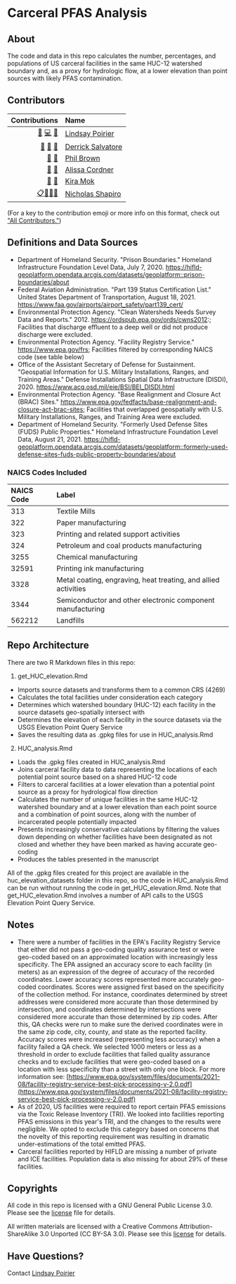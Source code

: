 # Carceral PFAS Analysis

## About

The code and data in this repo calculates the number, percentages, and populations of US carceral facilities in the same HUC-12 watershed boundary and, as a proxy for hydrologic flow, at a lower elevation than point sources with likely PFAS contamination.

## Contributors

<!-- ALL-CONTRIBUTORS-LIST:START -->
| Contributions | Name |
| ----: | :---- |
| [🔢](# "Data") [💻](# "Code") [🤔](# "Ideas and Planning")| [Lindsay Poirier](#) |
| [🔢](# "Data") [🔬](# "Research") [🤔](# "Ideas and Planning") | [Derrick Salvatore](#) |
| [🔬](# "Research")  [🤔](# "Ideas and Planning") | [Phil Brown](#) |
| [🔬](# "Research") [🤔](# "Ideas and Planning") | [Alissa Cordner](#) |
| [🔬](# "Research")  [🤔](# "Ideas and Planning") | [Kira Mok](#) |
| [📋](# "Organizer")[🔢](# "Data")[🔬](# "Research")[🤔](# "Ideas and Planning") | [Nicholas Shapiro](https://github.com/shapironick) |

<!-- ALL-CONTRIBUTORS-LIST:END -->

(For a key to the contribution emoji or more info on this format, check out ["All Contributors."](https://allcontributors.org/docs/en/emoji-key))

## Definitions and Data Sources

* Department of Homeland Security. "Prison Boundaries." Homeland Infrastructure Foundation Level Data, July 7, 2020. https://hifld-geoplatform.opendata.arcgis.com/datasets/geoplatform::prison-boundaries/about
* Federal Aviation Administration. "Part 139 Status Certification List." United States Department of Transportation, August 18, 2021. https://www.faa.gov/airports/airport_safety/part139_cert/
* Environmental Protection Agency. "Clean Watersheds Needs Survey Data and Reports." 2012. https://ordspub.epa.gov/ords/cwns2012:; Facilities that discharge effluent to a deep well or did not produce discharge were excluded.
* Environmental Protection Agency. "Facility Registry Service." https://www.epa.gov/frs; Facilities filtered by corresponding NAICS code (see table below)
* Office of the Assistant Secretary of Defense for Sustainment. "Geospatial Information for U.S. Military Installations, Ranges, and Training Areas." Defense Installations Spatial Data Infrastructure (DISDI),  2020. https://www.acq.osd.mil/eie/BSI/BEI_DISDI.html
* Environmental Protection Agency. "Base Realignment and Closure Act (BRAC) Sites." https://www.epa.gov/fedfacts/base-realignment-and-closure-act-brac-sites; Facilities that overlapped geospatially with U.S. Military Installations, Ranges, and Training Area were excluded. 
* Department of Homeland Security. "Formerly Used Defense Sites (FUDS) Public Properties." Homeland Infrastructure Foundation Level Data, August 21, 2021. https://hifld-geoplatform.opendata.arcgis.com/datasets/geoplatform::formerly-used-defense-sites-fuds-public-property-boundaries/about 

### NAICS Codes Included

|NAICS Code  |Label  |
|:-----|:-------------------|
| 313 | Textile Mills |
| 322 | Paper manufacturing |
| 323 | Printing and related support activities |
| 324 | Petroleum and coal products manufacturing |
| 3255 | Chemical manufacturing |
| 32591 | Printing ink manufacturing |
| 3328 | Metal coating, engraving, heat treating, and allied activities |
| 3344 | Semiconductor and other electronic component manufacturing	 |
| 562212 | Landfills |

## Repo Architecture

There are two R Markdown files in this repo:

1. get_HUC_elevation.Rmd
  * Imports source datasets and transforms them to a common CRS (4269)
  * Calculates the total facilities under consideration each category
  * Determines which watershed boundary (HUC-12) each facility in the source datasets geo-spatially intersect with
  * Determines the elevation of each facility in the source datasets via the USGS Elevation Point Query Service
  * Saves the resulting data as .gpkg files for use in HUC_analysis.Rmd
  
2. HUC_analysis.Rmd
  * Loads the .gpkg files created in HUC_analysis.Rmd
  * Joins carceral facility data to data representing the locations of each potential point source based on a shared HUC-12 code
  * Filters to carceral facilities at a lower elevation than a potential point source as a proxy for hydrological flow direction
  * Calculates the number of unique facilities in the same HUC-12 watershed boundary and at a lower elevation than each point source and a combination of point sources, along with the number of incarcerated people potentially impacted
  * Presents increasingly conservative calculations by filtering the values down depending on whether facilities have been designated as not closed and whether they have been marked as having accurate geo-coding
  * Produces the tables presented in the manuscript
  
All of the .gpkg files created for this project are available in the huc_elevation_datasets folder in this repo, so the code in HUC_analysis.Rmd can be run without running the code in get_HUC_elevation.Rmd. Note that get_HUC_elevation.Rmd involves a number of API calls to the USGS Elevation Point Query Service. 

## Notes

* There were a number of facilities in the EPA's Facility Registry Service that either did not pass a geo-coding quality assurance test or were geo-coded based on an approximated location with increasingly less specificity. The EPA assigned an accuracy score to each facility (in meters) as an expression of the degree of accuracy of the recorded coordinates. Lower accuracy scores represented more accurately geo-coded coordinates. Scores were assigned first based on the specificity of the collection method. For instance, coordinates determined by street addresses were considered more accurate than those determined by intersection, and coordinates determined by intersections were considered more accurate than those determined by zip codes. After this, QA checks were run to make sure the derived coordinates were in the same zip code, city, county, and state as the reported facility. Accuracy scores were increased (representing less accuracy) when a facility failed a QA check. We selected 1000 meters or less as a threshold in order to exclude facilities that failed quality assurance checks and to exclude facilities that were geo-coded based on a location with less specificity than a street with only one block. For more information see: [https://www.epa.gov/system/files/documents/2021-08/facility-registry-service-best-pick-processing-v-2.0.pdf](https://www.epa.gov/system/files/documents/2021-08/facility-registry-service-best-pick-processing-v-2.0.pdf)
* As of 2020, US facilities were required to report certain PFAS emissions via the Toxic Release Inventory (TRI). We looked into facilities reporting PFAS emissions in this year's TRI, and the changes to the results were negligible. We opted to exclude this category based on concerns that the novelty of this reporting requirement was resulting in dramatic under-estimations of the total emitted PFAS. 
* Carceral facilities reported by HIFLD are missing a number of private and ICE facilities. Population data is also missing for about 29% of these facilities. 

## Copyrights

All code in this repo is licensed with a GNU General Public License 3.0. Please see the [license](https://github.com/Critical-Data-Analysis-Group/Carceral-PFAS-Analysis/blob/main/LICENSE) file for details.

All written materials are licensed with a Creative Commons Attribution-ShareAlike 3.0 Unported (CC BY-SA 3.0). Please see this [license](https://creativecommons.org/licenses/by-sa/3.0/) for details.

## Have Questions?

Contact [Lindsay Poirier](mailto:lpoirier@smith.edu)

